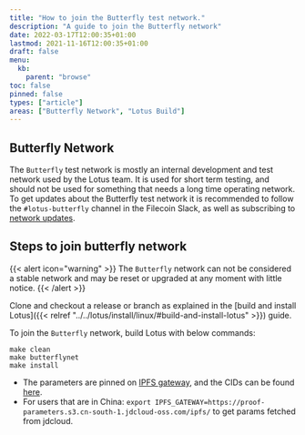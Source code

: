 ```yaml
---
title: "How to join the Butterfly test network."
description: "A guide to join the Butterfly network"
date: 2022-03-17T12:00:35+01:00
lastmod: 2021-11-16T12:00:35+01:00
draft: false
menu:
  kb:
    parent: "browse"
toc: false
pinned: false
types: ["article"]
areas: ["Butterfly Network", "Lotus Build"]
---
```


## Butterfly Network

The `Butterfly` test network is mostly an internal development and test network used by the Lotus team. It is used for short term testing, and should not be used for something that needs a long time operating network. To get updates about the Butterfly test network it is recommended to follow the `#lotus-butterfly` channel in the Filecoin Slack, as well as subscribing to [network updates](https://status.filecoin.io).

## Steps to join butterfly network

{{< alert icon="warning" >}}
The `Butterfly` network can not be considered a stable network and may be reset or upgraded at any moment with little notice.
{{< /alert >}}

Clone and checkout a release or branch as explained in the [build and install Lotus]({{< relref "../../lotus/install/linux/#build-and-install-lotus" >}}) guide.

To join the `Butterfly` network, build Lotus with below commands:
```shell
make clean
make butterflynet
make install
```


- The parameters are pinned on [IPFS gateway](https://proofs.filecoin.io/ipfs/), and the CIDs can be found [here](https://github.com/filecoin-project/lotus/blob/edd3486d2cf53b960382e9cda6671e647844aa41/build/proof-params/parameters.json).
- For users that are in China: `export IPFS_GATEWAY=https://proof-parameters.s3.cn-south-1.jdcloud-oss.com/ipfs/` to get params fetched from jdcloud.